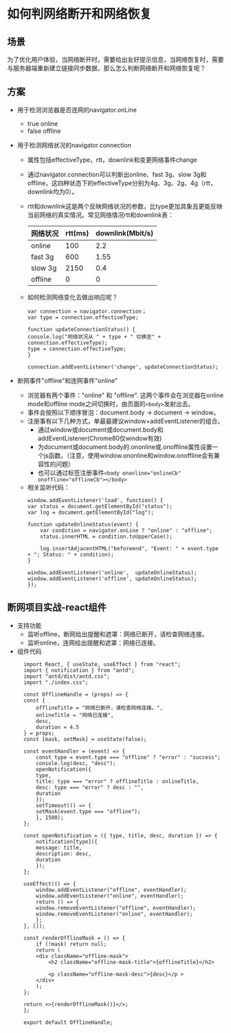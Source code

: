 # 如何判网络断开和网络恢复

## 场景
为了优化用户体验，当网络断开时，需要给出友好提示信息，当网络恢复时，需要与服务器端重新建立链接同步数据，那么怎么判断网络断开和网络恢复呢？

## 方案
* 用于检测浏览器是否连网的navigator.onLine
  * true online
  * false offline
* 用于检测网络状况的navigator.connection
  * 属性包括effectiveType，rtt，downlink和变更网络事件change
  * 通过navigator.connection可以判断出online、fast 3g、slow 3g和offline，这四种状态下的effectiveType分别为4g、3g、2g、4g（rtt，downlink均为0）。
  * rtt和downlink这是两个反映网络状况的参数，比type更加具象且更能反映当前网络的真实情况。常见网络情况rtt和downlink表：

    | 网络状况        | rtt(ms)           | downlink(Mbit/s)                 |
    | ----------- | -------------- | -------------------- | 
    |online	|100	|2.2|   
    |fast 3g	|600	|1.55|  
    |slow 3g	|2150	|0.4|   
    |offline	|0	|0|
  * 如何检测网络变化去做出响应呢？
    ```
    var connection = navigator.connection；
    var type = connection.effectiveType;

    function updateConnectionStatus() {
    console.log("网络状况从 " + type + " 切换至" + connection.effectiveType);
    type = connection.effectiveType;
    }

    connection.addEventListener('change', updateConnectionStatus);
    ```
    
* 断网事件"offline"和连网事件"online"
  * 浏览器有两个事件："online" 和 "offline". 这两个事件会在浏览器在online mode和offline mode之间切换时，由页面的`<body>`发射出去。
  * 事件会按照以下顺序冒泡：document.body -> document -> window。
  * 注册事有以下几种方式，单最最建议window+addEventListener的组合。
    * 通过window或document或document.body和addEventListener(Chrome80仅window有效)
    * 为document或document.body的.ononline或.onoffline属性设置一个js函数。（注意，使用window.ononline和window.onoffline会有兼容性的问题）
    * 也可以通过标签注册事件`<body ononline="onlineCb" onoffline="offlineCb"></body>`
  * 相关监听代码：
    ```
    window.addEventListener('load', function() {
    var status = document.getElementById("status");
    var log = document.getElementById("log");

    function updateOnlineStatus(event) {
        var condition = navigator.onLine ? "online" : "offline";
        status.innerHTML = condition.toUpperCase();

        log.insertAdjacentHTML("beforeend", "Event: " + event.type + "; Status: " + condition);
    }

    window.addEventListener('online',  updateOnlineStatus);
    window.addEventListener('offline', updateOnlineStatus);
    });
    ```

## 断网项目实战-react组件
* 支持功能
  * 监听offline，断网给出提醒和遮罩：网络已断开，请检查网络连接。
  * 监听online，连网给出提醒和遮罩：网络已连接。
* 组件代码
  ```
    import React, { useState, useEffect } from "react";
    import { notification } from "antd";
    import "antd/dist/antd.css";
    import "./index.css";

    const OfflineHandle = (props) => {
    const {
        offlineTitle = "网络已断开，请检查网络连接。",
        onlineTitle = "网络已连接",
        desc,
        duration = 4.5
    } = props;
    const [mask, setMask] = useState(false);

    const eventHandler = (event) => {
        const type = event.type === "offline" ? "error" : "success";
        console.log(desc, "desc");
        openNotification({
        type,
        title: type === "error" ? offlineTitle : onlineTitle,
        desc: type === "error" ? desc : "",
        duration
        });
        setTimeout(() => {
        setMask(event.type === "offline");
        }, 1500);
    };

    const openNotification = ({ type, title, desc, duration }) => {
        notification[type]({
        message: title,
        description: desc,
        duration
        });
    };

    useEffect(() => {
        window.addEventListener("offline", eventHandler);
        window.addEventListener("online", eventHandler);
        return () => {
        window.removeEventListener("offline", eventHandler);
        window.removeEventListener("online", eventHandler);
        };
    }, []);

    const renderOfflineMask = () => {
        if (!mask) return null;
        return (
        <div className="offline-mask">
            <h2 className="offline-mask-title">{offlineTitle}</h2>

            <p className="offline-mask-desc">{desc}</p >
        </div>
        );
    };

    return <>{renderOfflineMask()}</>;
    };

    export default OfflineHandle;
  ```